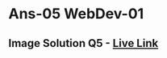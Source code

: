 # Ans-05 WebDev-01

## Image Solution Q5 - [Live Link](https://image-solution-5-html-madhavsahi.netlify.app/ "Live Link")